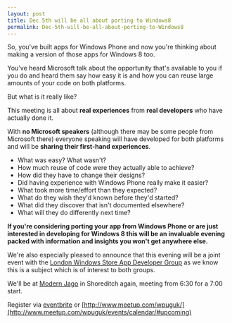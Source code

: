 ```yaml
---
layout: post
title: Dec 5th will be all about porting to Windows8
permalink: Dec-5th-will-be-all-about-porting-to-Windows8
---
```


So, you've built apps for Windows Phone and now you're thinking about making a version of those apps for Windows 8 too.

You've heard Microsoft talk about the opportunity that's available to you if you do and heard them say how easy it is and how you can reuse large amounts of your code on both platforms.

But what is it really like?

This meeting is all about **real experiences** from **real developers** who have actually done it.

With **no Microsoft speakers** (although there may be some people from Microsoft there) everyone speaking will have developed for both platforms and will be **sharing their first-hand experiences**.

* What was easy? What wasn't?
* How much reuse of code were they actually able to achieve?
* How did they have to change their designs?
* Did having experience with Windows Phone really make it easier?
* What took more time/effort than they expected?
* What do they wish they'd known before they'd started?
* What did they discover that isn't documented elsewhere?
* What will they do differently next time?

**If you're considering porting your app from Windows Phone or are just interested in developing for Windows 8 this will be an invaluable evening packed with information and insights you won't get anywhere else.**

We're also especially pleased to announce that this evening will be a joint event with the [London Windows Store App Developer Group](http://www.meetup.com/MetroStyleLondon/) as we know this is a subject which is of interest to both groups.

We'll be at [Modern Jago](http://wpug.net/2012/10/29/how-to-get-to-modern-jago/) in Shoreditch again, meeting from 6:30 for a 7:00 start.

Register via [eventbrite](http://wpug27.eventbrite.com/) or [http://www.meetup.com/wpuguk/](http://www.meetup.com/wpuguk/events/calendar/#upcoming)
